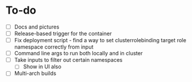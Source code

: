 # To-do

- [ ] Docs and pictures
- [ ] Release-based trigger for the container
- [ ] Fix deployment script - find a way to set clusterrolebinding target role namespace correctly from input
- [ ] Command line args to run both locally and in cluster
- [ ] Take inputs to filter out certain namespaces
  - [ ] Show in UI also
- [ ] Multi-arch builds
